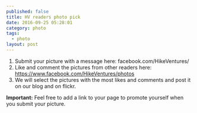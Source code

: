 ```yaml
---
published: false
title: HV readers photo pick
date: 2016-09-25 05:28:01
category: photo
tags:
  - photo
layout: post
---
```


1. Submit your picture with a message here: facebook.com/HikeVentures/
2. Like and comment the pictures from other readers here: https://www.facebook.com/HikeVentures/photos
3. We will select the pictures with the most likes and comments and post it on our blog and on flickr.

**Important:** Feel free to add a link to your page to promote yourself when you submit your picture.
